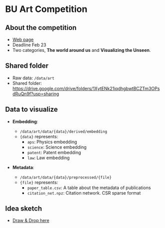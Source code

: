 # BU Art Competition

## About the competition 

- [Web page](https://www.binghamton.edu/research/division-offices/research-advancement/art-of-science/index.html)
- Deadline Feb 23
- Two categories, **The world around us** and **Visualizing the Unseen**.

## Shared folder
- Raw data: `/data/art`
- Shared folder: https://drive.google.com/drive/folders/1XytENk21iqdhgbwtBCZTm3OPsdRuQn9f?usp=sharing

## Data to visualize

- **Embedding**:
  - `/data/art/data/{data}/derived/embedding`
  - `{data}` represents:
    - `aps`: Physics embedding 
    - `science`: Science embedding 
    - `patent`: Patent embedding 
    - `law`: Law embedding 

- **Metadata**:
  - `/data/art/data/{data}/preprocessed/{file}`
  - `{file}` represents:
    - `paper_table.csv`: A table about the metadata of publications
    - `citation_net.npz`: Citation network. CSR sparse format

## Idea sketch
- [Draw & Drop here](https://drive.google.com/drive/folders/1XytENk21iqdhgbwtBCZTm3OPsdRuQn9f?usp=sharing)


